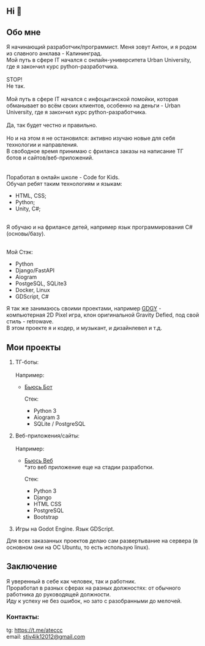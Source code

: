 ## Hi 👋

## Обо мне

Я начинающий разработчик/программист. Меня зовут Антон, и я родом из славного анклава - Калининград. <br>
Мой путь в сфере IT начался с онлайн-университета Urban University, где я закончил курс python-разработчика. <br><br>
STOP!<br>
Не так.<br><br>
Мой путь в сфере IT начался с инфоцыганской помойки, которая обманывает во всём своих клиентов, особенно на деньги - Urban University, где я закончил курс python-разработчика. <br><br>
Да, так будет честно и правильно.<br><br>
Но и на этом я не остановился: активно изучаю новые для себя технологии и направления.<br>
В свободное время принимаю с фриланса заказы на написание ТГ ботов и сайтов/веб-приложений.<br>
<br>
<br>
Поработал в онлайн школе - Code for Kids.<br>
Обучал ребят таким технологиям и языкам:<br>
   - HTML, CSS;
   - Python;
   - Unity, C#;<br><br>

Я обучаю и на фрилансе детей, например язык программирования C# (основы/базу).<br><br>


Мой Стэк:
- Python
- Django/FastAPI
- Aiogram
- PostgeSQL, SQLite3
- Docker, Linux
- GDScript, C#

Я так же занимаюсь своими проектами, например <a href="https://github.com/gostok/GDGY-1.0-">GDGY</a> - компьютерная 2D Pixel игра, клон оригинальной Gravity Defied, под свой стиль - retrowave.<br>
В этом проекте я и кодер, и музыкант, и дизайнлевел и т.д. 

## Мои проекты

1) ТГ-боты:
   <br>
   <br>
   Например:
   - <a href='https://t.me/bjus_bot'>Бьюсь Бот</a>
   
     Стек:
     - Python 3
     - Aiogram 3
     - SQLite / PostgreSQL
       
2) Веб-приложения/сайты:
   <br>
   <br>
   Например:
   - <a href='https://github.com/gostok/bt_web'>Бьюсь Веб</a> <br>
     *это веб приложение еще на стадии разработки.
     
     Стек:
     - Python 3
     - Django
     - HTML CSS
     - PostgreSQL
     - Bootstrap
       
3) Игры на Godot Engine. Язык GDScript.

Для всех заказанных проектов делаю сам развертывание на сервера (в основном они на ОС Ubuntu, то есть использую linux).

## Заключение

Я уверенный в себе как человек, так и работник. <br>
Проработал в разных сферах на разных должностях: от обычного работника до руководящей должности. <br>
Иду к успеху не без ошибок, но зато с разобранными до мелочей.


### Контакты:

tg: https://t.me/ateccc <br>
email: stiv4ik12012@gmail.com
